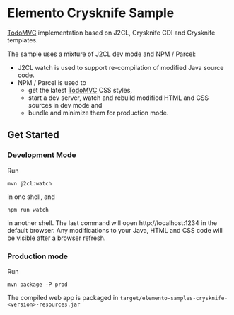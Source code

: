 # Elemento Crysknife Sample

[TodoMVC](http://todomvc.com/) implementation based on J2CL, Crysknife CDI and Crysknife templates.

The sample uses a mixture of J2CL dev mode and NPM / Parcel:

- J2CL watch is used to support re-compilation of modified Java source code.
- NPM / Parcel is used to
    - get the latest [TodoMVC](https://www.npmjs.com/package/todomvc-app-css) CSS styles,
    - start a dev server, watch and rebuild modified HTML and CSS sources in dev mode and
    - bundle and minimize them for production mode.

## Get Started

### Development Mode

Run

```shell
mvn j2cl:watch
```

in one shell, and

```shell
npm run watch
```

in another shell. The last command will open http://localhost:1234 in the default browser. Any modifications to your Java, HTML and CSS code will be visible after a browser refresh.

### Production mode

Run

```shell
mvn package -P prod
```

The compiled web app is packaged in `target/elemento-samples-crysknife-<version>-resources.jar`
